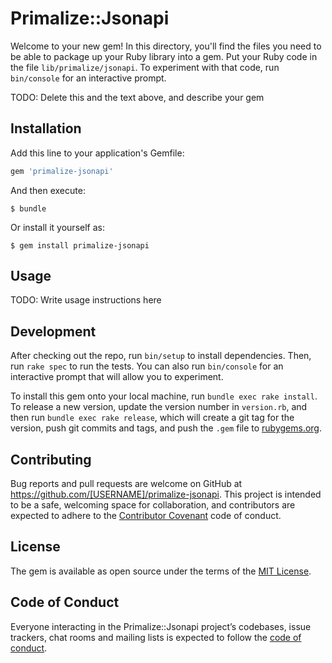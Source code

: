 # Primalize::Jsonapi

Welcome to your new gem! In this directory, you'll find the files you need to be able to package up your Ruby library into a gem. Put your Ruby code in the file `lib/primalize/jsonapi`. To experiment with that code, run `bin/console` for an interactive prompt.

TODO: Delete this and the text above, and describe your gem

## Installation

Add this line to your application's Gemfile:

```ruby
gem 'primalize-jsonapi'
```

And then execute:

    $ bundle

Or install it yourself as:

    $ gem install primalize-jsonapi

## Usage

TODO: Write usage instructions here

## Development

After checking out the repo, run `bin/setup` to install dependencies. Then, run `rake spec` to run the tests. You can also run `bin/console` for an interactive prompt that will allow you to experiment.

To install this gem onto your local machine, run `bundle exec rake install`. To release a new version, update the version number in `version.rb`, and then run `bundle exec rake release`, which will create a git tag for the version, push git commits and tags, and push the `.gem` file to [rubygems.org](https://rubygems.org).

## Contributing

Bug reports and pull requests are welcome on GitHub at https://github.com/[USERNAME]/primalize-jsonapi. This project is intended to be a safe, welcoming space for collaboration, and contributors are expected to adhere to the [Contributor Covenant](http://contributor-covenant.org) code of conduct.

## License

The gem is available as open source under the terms of the [MIT License](https://opensource.org/licenses/MIT).

## Code of Conduct

Everyone interacting in the Primalize::Jsonapi project’s codebases, issue trackers, chat rooms and mailing lists is expected to follow the [code of conduct](https://github.com/[USERNAME]/primalize-jsonapi/blob/master/CODE_OF_CONDUCT.md).
